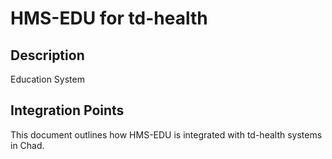 # HMS-EDU for td-health

## Description

Education System

## Integration Points

This document outlines how HMS-EDU is integrated with td-health systems in Chad.
